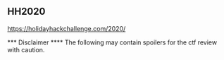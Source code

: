 ## HH2020
https://holidayhackchallenge.com/2020/

*** Disclaimer ****
The following may contain spoilers for the ctf review with caution.